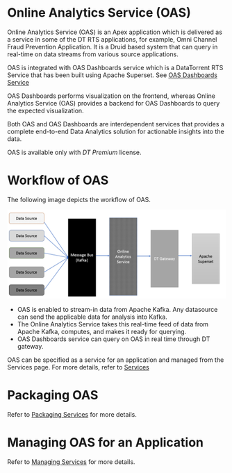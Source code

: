 # Online Analytics Service (OAS)

Online Analytics Service (OAS) is an Apex application which is delivered as a service in some of the DT RTS applications, for example, Omni Channel Fraud Prevention Application.  It is a Druid based system that can query in real-time on data streams from various source applications.

OAS is integrated with OAS Dashboards service which is a DataTorrent RTS Service that has been built using Apache Superset. See [OAS Dashboards Service](oas_dashboards)

OAS Dashboards performs visualization on the frontend, whereas Online Analytics Service (OAS) provides a backend for OAS Dashboards to query the expected visualization.

Both OAS and OAS Dashboards are interdependent services that provides a complete end-to-end Data Analytics solution for actionable insights into the data.

OAS is available only with _DT Premium_ license.

# Workflow of OAS

The following image depicts the workflow of OAS.

![](images/Workflow.png)

- OAS is enabled to stream-in data from Apache Kafka. Any datasource can send the applicable data for analysis into Kafka.
- The Online Analytics Service takes this real-time feed of data from Apache Kafka, computes, and makes it ready for querying.
- OAS Dashboards service can query on OAS in real time through DT gateway.

OAS can be specified as a service for an application and managed from the Services page. For more details, refer to [Services](services.md)

# Packaging OAS

Refer to [Packaging Services](services) for more details.

# Managing OAS for an Application

Refer to [Managing Services](services) for more details.
